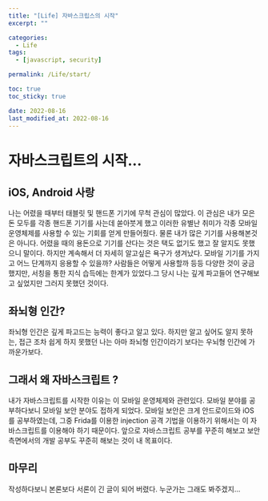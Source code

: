 ```yaml
---
title: "[Life] 자바스크립스의 시작"
excerpt: ""

categories:
  - Life
tags:
  - [javascript, security]

permalink: /Life/start/

toc: true
toc_sticky: true

date: 2022-08-16
last_modified_at: 2022-08-16
---
```


# 자바스크립트의 시작...

## iOS, Android 사랑
나는 어렸을 때부터 태블릿 및 핸드폰 기기에 무척 관심이 많았다. 
이 관심은 내가 모은 돈 모두를 각종 핸드폰 기기를 사는데 쏟아붓게 했고 이러한 유별난 취미가 각종 모바일 운영체제를 사용할 수 있는 기회를 얻게 만들어줬다.
물론 내가 많은 기기를 사용해본것은 아니다. 
어렸을 때의 용돈으로 기기를 산다는 것은 택도 없기도 했고 잘 알지도 못했으니 말이다. 
하지만 계속해서 더 자세히 알고싶은 욕구가 생겨났다. 모바일 기기를 가지고 어느 단계까지 응용할 수 있을까? 사람들은 어떻게 사용할까 등등 다양한 것이 궁금했지만, 서칭을 통한 지식 습득에는 한계가 있었다.그 당시 나는 깊게 파고들어 연구해보고 싶었지만 그러지 못했던 것이다.

## 좌뇌형 인간?
좌뇌형 인간은 깊게 파고드는 능력이 좋다고 알고 있다. 
하지만 알고 싶어도 알지 못하는, 접근 조차 쉽게 하지 못했던 나는 아마 좌뇌형 인간이라기 보다는 우뇌형 인간에 가까운가보다.

## 그래서 왜 자바스크립트 ?
내가 자바스크립트를 시작한 이유는 이 모바일 운영체제와 관련있다. 
모바일 분야를 공부하다보니 모바일 보안 분야도 접하게 되었다. 
모바일 보안은 크게 안드로이드와 iOS를 공부하였는데, 그중 Frida를 이용한 injection 공격 기법을 이용하기 위해서는 이 자바스크립트를 이용해야 하기 때문이다.
앞으로 자바스크립트 공부를 꾸준히 해보고 보안 측면에서의 개발 공부도 꾸준히 해보는 것이 내 목표이다.

## 마무리
작성하다보니 본론보다 서론이 긴 글이 되어 버렸다.
누군가는 그래도 봐주겠지...


